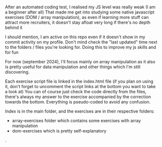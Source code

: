 After an automated coding test, I realised my JS level was really weak (I am a beginner after all)
That made me get into studying some native javascript exercises (DOM / array manipulation), as even if learning more stuff can attract more recruiters, it doesn't stay afloat very long if there's no depth behind it

I should mention, I am active on this repo even if it doesn't show in my commit activity on my profile. Don't mind check the "last updated" time next to the folders / files you're looking for.
Doing this to improve my js skills and for fun

For now (september 2024), I'll focus mainly on array manipulation as it also is pretty useful for data manipulation and other things which I'm still discovering.

Each exercise script file is linked in the index.html file (if you plan on using it, don't forget to uncomment the script links at the bottom you want to take a look at)
You can of course just check the code directly from the files, there's always my answer to the exercise accompanied by the correction towards the bottom. Everything is pseudo-coded to avoid any confusion.

Index is in the main folder, and the exercises are in their respective folders:
- array-exercises folder which contains some exercises with array manipulation
- dom-exercises which is pretty self-explanatory

.
